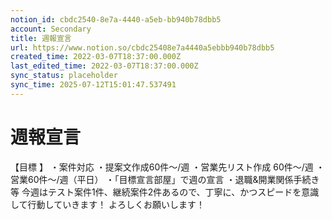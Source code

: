 ```yaml
---
notion_id: cbdc2540-8e7a-4440-a5eb-bb940b78dbb5
account: Secondary
title: 週報宣言
url: https://www.notion.so/cbdc25408e7a4440a5ebbb940b78dbb5
created_time: 2022-03-07T18:37:00.000Z
last_edited_time: 2022-03-07T18:37:00.000Z
sync_status: placeholder
sync_time: 2025-07-12T15:01:47.537491
---
```

# 週報宣言

【目標 】
・案件対応
・提案文作成60件〜/週
・営業先リスト作成 60件〜/週
・営業60件〜/週（平日）
・「目標宣言部屋」で週の宣言
・退職&開業関係手続き等
今週はテスト案件1件、継続案件2件あるので、丁寧に、かつスピードを意識して行動していきます！
よろしくお願いします！